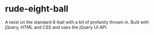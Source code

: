 # rude-eight-ball

A twist on the standard 8-ball with a bit of profanity thrown in. Built with jQuery, HTML and CSS and uses the jQuery UI API. 
